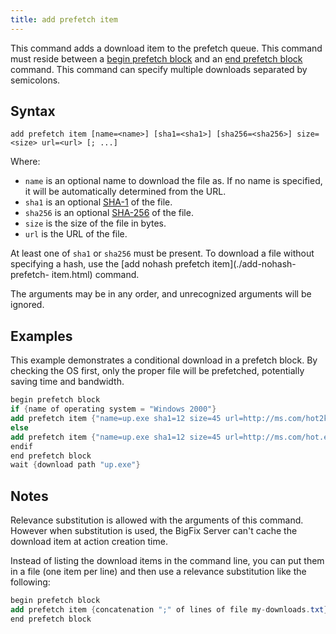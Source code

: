 ```yaml
---
title: add prefetch item
---
```


This command adds a download item to the prefetch queue. This command must
reside between a [begin prefetch block](./begin-prefetch-block.html) and an [end
prefetch block ](./end-prefetch-block) command. This command can specify
multiple downloads separated by semicolons.

## Syntax

    add prefetch item [name=<name>] [sha1=<sha1>] [sha256=<sha256>] size=<size> url=<url> [; ...] 

Where:

* `name` is an optional name to download the file as. If no name is specified, it will be automatically determined from the URL.
* `sha1` is an optional [SHA-1](https://en.wikipedia.org/wiki/SHA-1) of the file.
* `sha256` is an optional [SHA-256](https://en.wikipedia.org/wiki/SHA-2) of the file.
* `size` is the size of the file in bytes.
* `url` is the URL of the file.

At least one of `sha1` or `sha256` must be present. To download a file without
specifying a hash, use the [add nohash prefetch item](./add-nohash-prefetch-
item.html) command.

The arguments may be in any order, and unrecognized arguments will be ignored.

## Examples

This example demonstrates a conditional download in a prefetch block. By
checking the OS first, only the proper file will be prefetched, potentially
saving time and bandwidth.

```actionscript
begin prefetch block
if {name of operating system = "Windows 2000"}
add prefetch item {"name=up.exe sha1=12 size=45 url=http://ms.com/hot2k.exe"}
else
add prefetch item {"name=up.exe sha1=12 size=45 url=http://ms.com/hot.exe"}
endif
end prefetch block
wait {download path "up.exe"} 
```

## Notes

Relevance substitution is allowed with the arguments of this command. However
when substitution is used, the BigFix Server can't cache the download item at
action creation time.

Instead of listing the download items in the command line, you can put them in a
file (one item per line) and then use a relevance substitution like the
following:

```actionscript
begin prefetch block
add prefetch item {concatenation ";" of lines of file my-downloads.txt}
end prefetch block
```
